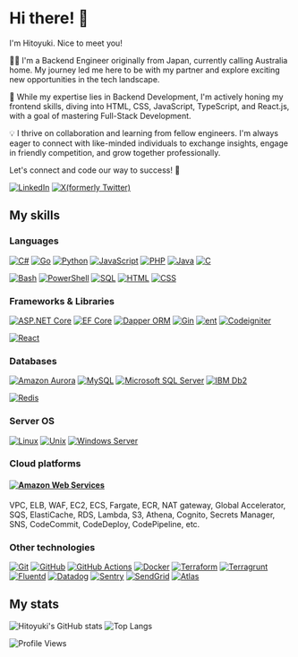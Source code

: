 # Hi there! 👋

I'm Hitoyuki. Nice to meet you!

👨‍💻 I'm a Backend Engineer originally from Japan, currently calling Australia home. My journey led me here to be with my partner and explore exciting new opportunities in the tech landscape.

🚀 While my expertise lies in Backend Development, I'm actively honing my frontend skills, diving into HTML, CSS, JavaScript, TypeScript, and React.js, with a goal of mastering Full-Stack Development.

💡 I thrive on collaboration and learning from fellow engineers. I'm always eager to connect with like-minded individuals to exchange insights, engage in friendly competition, and grow together professionally.

Let's connect and code our way to success! 🌟

[![LinkedIn](https://img.shields.io/badge/-Hitoyuki_Watanabe-0A66C2.svg?logo=LinkedIn&style=flat-square)](https://www.linkedin.com/in/htwatanabe/)
[![X(formerly Twitter)](https://img.shields.io/badge/-@htwatanabe-000000.svg?logo=X&style=flat-square)](https://x.com/htwatanabe)

## My skills

### Languages

<!-- C#, Go, Python, JavaScript, PHP, Java, C, Shell Script, SQL, HTML, CSS -->
[![C#](https://img.shields.io/badge/-C%23-512BD4.svg?logoColor=white&style=popout&logo=csharp)](#languages)
[![Go](https://img.shields.io/badge/-Go-00ADD8.svg?logoColor=white&style=popout&logo=go)](#languages)
[![Python](https://img.shields.io/badge/-Python-3776AB.svg?logoColor=white&style=popout&logo=python)](#languages)
[![JavaScript](https://img.shields.io/badge/-JavaScript-F7DF1E.svg?logoColor=white&style=popout&logo=javascript)](#languages)
[![PHP](https://img.shields.io/badge/-PHP-777BB4.svg?logoColor=white&style=popout&logo=php)](#languages)
[![Java](https://img.shields.io/badge/-Java-F89820.svg?logoColor=white&style=popout&logo=java)](#languages)
[![C](https://img.shields.io/badge/-C-A8B9CC.svg?logoColor=white&style=popout&logo=c)](#languages)

[![Bash](https://img.shields.io/badge/-Bash-4EAA25.svg?logoColor=white&style=popout&logo=gnubash)](#languages)
[![PowerShell](https://img.shields.io/badge/-PowerShell-5391FE.svg?logoColor=white&style=popout&logo=powershell)](#languages)
[![SQL](https://img.shields.io/badge/-SQL-00758F.svg?logoColor=white&style=popout&logo=sql)](#languages)
[![HTML](https://img.shields.io/badge/-HTML-E34F26.svg?logoColor=white&style=popout&logo=html5)](#languages)
[![CSS](https://img.shields.io/badge/-CSS-1572B6.svg?logoColor=white&style=popout&logo=css3)](#languages)

### Frameworks & Libraries

<!-- ASP.NET Core, Dapper ORM, EF Core, Gin, ent, CodeIgniter -->
[![ASP.NET Core](https://img.shields.io/badge/-ASP.NET_Core-512BD4.svg?logoColor=white&style=popout&logo=aspdotnetcore)](#frameworks--libraries)
[![EF Core](https://img.shields.io/badge/-EF_Core-512BD4.svg?logoColor=white&style=popout&logo=efcore)](#frameworks--libraries)
[![Dapper ORM](https://img.shields.io/badge/-Dapper_ORM-D11C2C.svg?logoColor=white&style=popout&logo=dapperorm)](#frameworks--libraries)
[![Gin](https://img.shields.io/badge/-Gin-008ECF.svg?logoColor=white&style=popout&logo=gin)](#frameworks--libraries)
[![ent](https://img.shields.io/badge/-ent-008ECF.svg?logoColor=white&style=popout&logo=ent)](#frameworks--libraries)
[![Codeigniter](https://img.shields.io/badge/-Codeigniter-EF4223.svg?logoColor=white&style=popout&logo=codeigniter)](#frameworks--libraries)

[![React](https://img.shields.io/badge/-React-61DAFB.svg?logoColor=white&style=popout&logo=react)](#frameworks--libraries)

### Databases

<!-- Amazon Aurora, MySQL, Microsoft SQL Server, IBM Db2, Redis -->
[![Amazon Aurora](https://img.shields.io/badge/-Amazon_Aurora-527FFF.svg?logoColor=white&style=popout&logo=amazonrds)](#databases)
[![MySQL](https://img.shields.io/badge/-MySQL-4479A1.svg?logoColor=white&style=popout&logo=mysql)](#databases)
[![Microsoft SQL Server](https://img.shields.io/badge/-Microsoft_SQL_Server-CC2927.svg?logoColor=white&style=popout&logo=microsoftsqlserver)](#databases)
[![IBM Db2](https://img.shields.io/badge/-IBM_Db2-008000.svg?logoColor=white&style=popout&logo=imbdb2)](#databases)

[![Redis](https://img.shields.io/badge/-Redis-DC382D.svg?logoColor=white&style=popout&logo=redis)](#databases)

### Server OS

<!-- Linux, Unix, Windows Server -->
[![Linux](https://img.shields.io/badge/-Linux-FCC624.svg?logoColor=white&style=popout&logo=linux)](#server-os)
[![Unix](https://img.shields.io/badge/-Unix-white.svg?logoColor=white&style=popout&logo=unix)](#server-os)
[![Windows Server](https://img.shields.io/badge/-Windows_Server-0078D4.svg?logoColor=white&style=popout&logo=windows)](#server-os)

### Cloud platforms

#### [![Amazon Web Services](https://img.shields.io/badge/-Amazon_Web_Services-232F3E.svg?logoColor=white&style=popout&logo=amazonaws)](#cloud-platforms)

VPC, ELB, WAF, EC2, ECS, Fargate, ECR, NAT gateway, Global Accelerator, SQS, ElastiCache, RDS, Lambda, S3, Athena, Cognito, Secrets Manager, SNS, CodeCommit, CodeDeploy, CodePipeline, etc.

### Other technologies

<!-- Git, GitHub, GitHub Actions, Docker, Terraform, Fluentd, Datadog, Sentry, SendGrid, Atlas, etc. -->
[![Git](https://img.shields.io/badge/-Git-F05032.svg?logoColor=white&style=popout&logo=git)](#other-technologies)
[![GitHub](https://img.shields.io/badge/-GitHub-181717.svg?logoColor=white&style=popout&logo=github)](#other-technologies)
[![GitHub Actions](https://img.shields.io/badge/-GitHub_Actions-2088FF.svg?logoColor=white&style=popout&logo=docker)](#other-technologies)
[![Docker](https://img.shields.io/badge/-Docker-2496ED.svg?logoColor=white&style=popout&logo=docker)](#other-technologies)
[![Terraform](https://img.shields.io/badge/-Terraform-844FBA.svg?logoColor=white&style=popout&logo=terraform)](#other-technologies)
[![Terragrunt](https://img.shields.io/badge/-Terragrunt-844FBA.svg?logoColor=white&style=popout&logo=terragrunt)](#other-technologies)
[![Fluentd](https://img.shields.io/badge/-Fluentd-0E83C8.svg?logoColor=white&style=popout&logo=fluentd)](#other-technologies)
[![Datadog](https://img.shields.io/badge/-Datadog-632CA6.svg?logoColor=white&style=popout&logo=datadog)](#other-technologies)
[![Sentry](https://img.shields.io/badge/-Sentry-362D59.svg?logoColor=white&style=popout&logo=sentry)](#other-technologies)
[![SendGrid](https://img.shields.io/badge/-SendGrid-1D9BF0.svg?logoColor=white&style=popout&logo=twilio)](#other-technologies)
[![Atlas](https://img.shields.io/badge/-Atlas-F7DF1E.svg?logoColor=white&style=popout&logo=atlas)](#other-technologies)

## My stats

![Hitoyuki's GitHub stats](https://github-readme-stats.vercel.app/api?username=htwatanabe&show_icons=true&count_private=true&hide_border=true&theme=blue-green)
![Top Langs](https://github-readme-stats.vercel.app/api/top-langs/?username=htwatanabe&count_private=true&hide_border=true&theme=blue-green)

![Profile Views](https://komarev.com/ghpvc/?username=htwatanabe)
